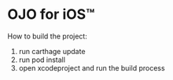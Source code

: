 # OJO for iOS™

How to build the project:

1. run carthage update
2. run pod install
3. open xcodeproject and run the build process
